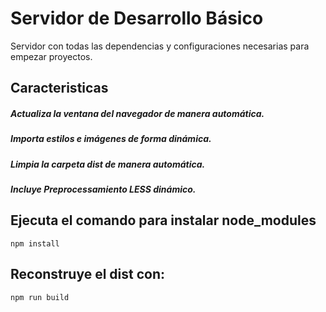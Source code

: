 # Servidor de Desarrollo Básico

Servidor con todas las dependencias y configuraciones necesarias para empezar proyectos.

## Caracteristicas
##### Actualiza la ventana del navegador de manera automática.
##### Importa estilos e imágenes de forma dinámica.
##### Limpia la carpeta dist de manera automática.
##### Incluye Preprocessamiento LESS dinámico.

## Ejecuta el comando para instalar node_modules
```
npm install
```
## Reconstruye el dist con:
```
npm run build
```